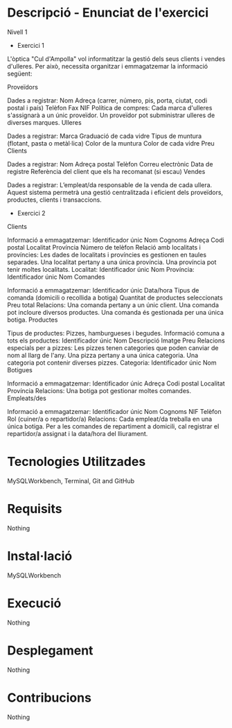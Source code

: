 # Descripció - Enunciat de l'exercici

Nivell 1
- Exercici 1

L'òptica "Cul d'Ampolla" vol informatitzar la gestió dels seus clients i vendes d'ulleres. Per això, necessita organitzar i emmagatzemar la informació següent:

Proveïdors

Dades a registrar:
Nom
Adreça (carrer, número, pis, porta, ciutat, codi postal i país)
Telèfon
Fax
NIF
Política de compres:
Cada marca d'ulleres s'assignarà a un únic proveïdor.
Un proveïdor pot subministrar ulleres de diverses marques.
Ulleres

Dades a registrar:
Marca
Graduació de cada vidre
Tipus de muntura (flotant, pasta o metàl·lica)
Color de la muntura
Color de cada vidre
Preu
Clients

Dades a registrar:
Nom
Adreça postal
Telèfon
Correu electrònic
Data de registre
Referència del client que els ha recomanat (si escau)
Vendes

Dades a registrar:
L’empleat/da responsable de la venda de cada ullera.
Aquest sistema permetrà una gestió centralitzada i eficient dels proveïdors, productes, clients i transaccions.

- Exercici 2

Clients

Informació a emmagatzemar:
Identificador únic
Nom
Cognoms
Adreça
Codi postal
Localitat
Província
Número de telèfon
Relació amb localitats i províncies:
Les dades de localitats i províncies es gestionen en taules separades.
Una localitat pertany a una única província.
Una província pot tenir moltes localitats.
Localitat:
Identificador únic
Nom
Província:
Identificador únic
Nom
Comandes

Informació a emmagatzemar:
Identificador únic
Data/hora
Tipus de comanda (domicili o recollida a botiga)
Quantitat de productes seleccionats
Preu total
Relacions:
Una comanda pertany a un únic client.
Una comanda pot incloure diversos productes.
Una comanda és gestionada per una única botiga.
Productes

Tipus de productes:
Pizzes, hamburgueses i begudes.
Informació comuna a tots els productes:
Identificador únic
Nom
Descripció
Imatge
Preu
Relacions especials per a pizzes:
Les pizzes tenen categories que poden canviar de nom al llarg de l'any.
Una pizza pertany a una única categoria.
Una categoria pot contenir diverses pizzes.
Categoria:
Identificador únic
Nom
Botigues

Informació a emmagatzemar:
Identificador únic
Adreça
Codi postal
Localitat
Província
Relacions:
Una botiga pot gestionar moltes comandes.
Empleats/des

Informació a emmagatzemar:
Identificador únic
Nom
Cognoms
NIF
Telèfon
Rol (cuiner/a o repartidor/a)
Relacions:
Cada empleat/da treballa en una única botiga.
Per a les comandes de repartiment a domicili, cal registrar el repartidor/a assignat i la data/hora del lliurament.

# Tecnologies Utilitzades

MySQLWorkbench, Terminal, Git and GitHub

# Requisits

Nothing

# Instal·lació

MySQLWorkbench

# Execució

Nothing

# Desplegament

Nothing

# Contribucions

Nothing
